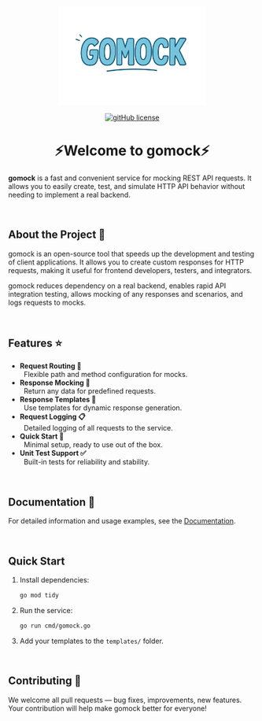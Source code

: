 <div align="center">

<img width="300" alt="gomock logo" src="assets/logo.png">

[![gitHub license](https://img.shields.io/badge/license-MIT-blue.svg)](LICENSE.md)
</div>

<h1 align="center">⚡Welcome to gomock⚡</h1>

**gomock** is a fast and convenient service for mocking REST API requests. It allows you to easily create, test, and simulate HTTP API behavior without needing to implement a real backend.

<br />

## About the Project 🚀

gomock is an open-source tool that speeds up the development and testing of client applications. It allows you to create custom responses for HTTP requests, making it useful for frontend developers, testers, and integrators.

gomock reduces dependency on a real backend, enables rapid API integration testing, allows mocking of any responses and scenarios, and logs requests to mocks.

<br />

## Features ⭐

- **Request Routing 🔀**  
  &nbsp; Flexible path and method configuration for mocks.
- **Response Mocking 📝**  
  &nbsp; Return any data for predefined requests.
- **Response Templates 📄**  
  &nbsp; Use templates for dynamic response generation.
- **Request Logging 📋**  
  &nbsp; Detailed logging of all requests to the service.
- **Quick Start 🚀**  
  &nbsp; Minimal setup, ready to use out of the box.
- **Unit Test Support ✅**  
  &nbsp; Built-in tests for reliability and stability.

<br />

## Documentation 📕

For detailed information and usage examples, see the [Documentation](docs/README.md).

<br />

## Quick Start

1. Install dependencies:
    ```sh
    go mod tidy
    ```
2. Run the service:
    ```sh
    go run cmd/gomock.go
    ```
3. Add your templates to the `templates/` folder.

<br />

## Contributing 🙏

We welcome all pull requests — bug fixes, improvements, new features. Your contribution will help make gomock better for everyone!

<br />
<br />
<br />
